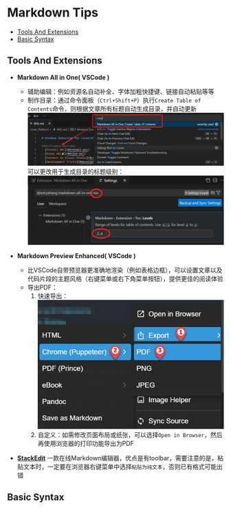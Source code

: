 # Markdown Tips

- [Tools And Extensions](#tools-and-extensions)
- [Basic Syntax](#basic-syntax)



## Tools And Extensions

- **Markdown All in One( VSCode )**
  - 辅助编辑：例如资源名自动补全、字体加粗快捷键、链接自动粘贴等等
  - 制作目录：通过命令面板（`Ctrl+Shift+P`）执行`Create Table of Contents`命令，则根据文章所有标题自动生成目录，并自动更新
  ![](./img/MD_CreateTOC.png)
  可以更改用于生成目录的标题级别：
  ![](./img/MD_TOCLevels.png)

- **Markdown Preview Enhanced( VSCode )**
  - 比VSCode自带预览器更准确地渲染（例如表格边框），可以设置文章以及代码片段的主题风格（右键菜单或右下角菜单按钮），提供更佳的阅读体验
  - 导出PDF：
    1. 快速导出：![](./img/MD_ExportPDF.png)
    2. 自定义：如需修改页面布局或纸张，可以选择`Open in Browser`，然后再使用浏览器的打印功能导出为PDF

- **[StackEdit](https://stackedit.io/app#)**
  一款在线Markdown编辑器，优点是有toolbar，需要注意的是，粘贴文本时，一定要在浏览器右键菜单中选择`粘贴为纯文本`，否则已有格式可能出错


## Basic Syntax